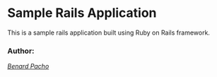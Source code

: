 # Sample Rails Application

This is a sample rails application built using Ruby on Rails framework.

### Author:
[*Benard Pacho*](https://github.com/benardop)